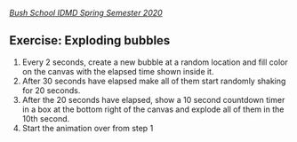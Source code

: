 
[_Bush School IDMD Spring Semester 2020_](https://chandrunarayan.github.io/idmd/)

## Exercise: Exploding bubbles

1. Every 2 seconds, create a new bubble at a random location and fill color on the canvas with the elapsed time shown inside it.
1. After 30 seconds have elapsed make all of them start randomly shaking for 20 seconds.
1. After the 20 seconds have elapsed, show a 10 second countdown timer in a box at the bottom right of the canvas and explode all of them in the 10th second.
1. Start the animation over from step 1